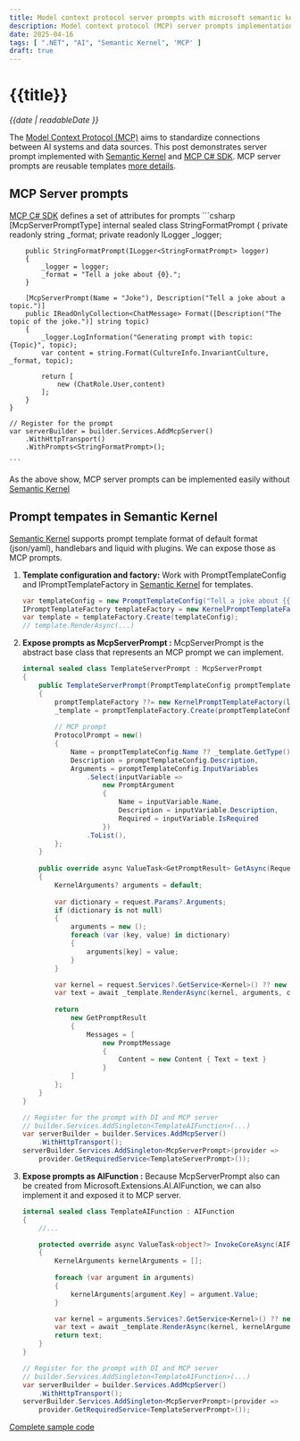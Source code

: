 ```yaml
---
title: Model context protocol server prompts with microsoft semantic kernel
description: Model context protocol (MCP) server prompts implementation with Semantic Kerneal.
date: 2025-04-16
tags: [ ".NET", "AI", "Semantic Kernel", 'MCP' ]
draft: true
---
```


# {{title}}

*{{date | readableDate }}*

The [Model Context Protocol (MCP)](https://modelcontextprotocol.io/introduction) aims to standardize connections between AI systems and data sources. This post demonstrates server prompt implemented with [Semantic Kernel](https://github.com/microsoft/semantic-kernel) and [MCP C# SDK](https://github.com/modelcontextprotocol/csharp-sdk). MCP server prompts are reusable templates [more details](https://modelcontextprotocol.io/docs/concepts/prompts).

## MCP Server prompts
[MCP C# SDK](https://github.com/modelcontextprotocol/csharp-sdk) defines a set of attributes for prompts
    ```csharp
    [McpServerPromptType]
    internal sealed class StringFormatPrompt
    {
        private readonly string _format;
        private readonly ILogger _logger;
        
        public StringFormatPrompt(ILogger<StringFormatPrompt> logger)
        {
            _logger = logger;
            _format = "Tell a joke about {0}.";
        }
        
        [McpServerPrompt(Name = "Joke"), Description("Tell a joke about a topic.")]
        public IReadOnlyCollection<ChatMessage> Format([Description("The topic of the joke.")] string topic)
        {
            _logger.LogInformation("Generating prompt with topic: {Topic}", topic);
            var content = string.Format(CultureInfo.InvariantCulture, _format, topic);
            
            return [
                new (ChatRole.User,content)
            ];
        }
    }    

    // Register for the prompt
    var serverBuilder = builder.Services.AddMcpServer()
        .WithHttpTransport()
        .WithPrompts<StringFormatPrompt>();
    
    ```
As the above show, MCP server prompts can be implemented easily without [Semantic Kernel](https://github.com/microsoft/semantic-kernel)

## Prompt tempates in Semantic Kernel
[Semantic Kernel](https://github.com/microsoft/semantic-kernel) supports prompt template format of default format (json/yaml), handlebars and liquid with plugins.  We can expose those as MCP prompts. 

1.  **Template configuration and factory:**
Work with PromptTemplateConfig and IPromptTemplateFactory in [Semantic Kernel](https://github.com/microsoft/semantic-kernel) for templates.
    ```csharp
    var templateConfig = new PromptTemplateConfig("Tell a joke about {{$topic}}.");
    IPromptTemplateFactory templateFactory = new KernelPromptTemplateFactory();
    var template = templateFactory.Create(templateConfig);
    // template.RenderAsync(...)
    ```

2.  **Expose prompts as McpServerPrompt :**
McpServerPrompt is the abstract base class that represents an MCP prompt we can implement.
    ```csharp
    internal sealed class TemplateServerPrompt : McpServerPrompt
    {
        public TemplateServerPrompt(PromptTemplateConfig promptTemplateConfig, IPromptTemplateFactory? promptTemplateFactory, ILoggerFactory? loggerFactory)
        {
            promptTemplateFactory ??= new KernelPromptTemplateFactory(loggerFactory ?? NullLoggerFactory.Instance);
            _template = promptTemplateFactory.Create(promptTemplateConfig);
            
            // MCP prompt
            ProtocolPrompt = new()
            {
                Name = promptTemplateConfig.Name ?? _template.GetType().Name,
                Description = promptTemplateConfig.Description,
                Arguments = promptTemplateConfig.InputVariables
                    .Select(inputVariable =>
                        new PromptArgument
                        {
                            Name = inputVariable.Name,
                            Description = inputVariable.Description,
                            Required = inputVariable.IsRequired
                        })
                    .ToList(),
            };
        }
        
        public override async ValueTask<GetPromptResult> GetAsync(RequestContext<GetPromptRequestParams> request, CancellationToken cancellationToken = default)
        {
            KernelArguments? arguments = default;
            
            var dictionary = request.Params?.Arguments;
            if (dictionary is not null)
            {
                arguments = new ();
                foreach (var (key, value) in dictionary)
                {
                    arguments[key] = value;
                }
            }

            var kernel = request.Services?.GetService<Kernel>() ?? new Kernel();
            var text = await _template.RenderAsync(kernel, arguments, cancellationToken);
            
            return 
                new GetPromptResult
                {
                    Messages = [
                        new PromptMessage
                        {
                            Content = new Content { Text = text }
                        } 
                ]
            };
        }
    }

    // Register for the prompt with DI and MCP server
    // builder.Services.AddSingleton<TemplateAIFunction>(...)
    var serverBuilder = builder.Services.AddMcpServer()
        .WithHttpTransport();
    serverBuilder.Services.AddSingleton<McpServerPrompt>(provider => 
        provider.GetRequiredService<TemplateServerPrompt>());
    ```

3.  **Expose prompts as AIFunction :**
Because McpServerPrompt also can be created from Microsoft.Extensions.AI.AIFunction, we can also implement it and exposed it to MCP server.
    ```csharp
    internal sealed class TemplateAIFunction : AIFunction 
    {
        //...

        protected override async ValueTask<object?> InvokeCoreAsync(AIFunctionArguments arguments, CancellationToken cancellationToken)
        {
            KernelArguments kernelArguments = [];
            
            foreach (var argument in arguments)
            {
                kernelArguments[argument.Key] = argument.Value;
            }

            var kernel = arguments.Services?.GetService<Kernel>() ?? new Kernel();
            var text = await _template.RenderAsync(kernel, kernelArguments, cancellationToken);
            return text;
        }
    }

    // Register for the prompt with DI and MCP server
    // builder.Services.AddSingleton<TemplateAIFunction>(...)
    var serverBuilder = builder.Services.AddMcpServer()
        .WithHttpTransport();
    serverBuilder.Services.AddSingleton<McpServerPrompt>(provider => 
        provider.GetRequiredService<TemplateServerPrompt>());

    ```

[Complete sample code](https://github.com/StormHub/stormhub/tree/main/resources/2025-04-16/ConsoleApp)